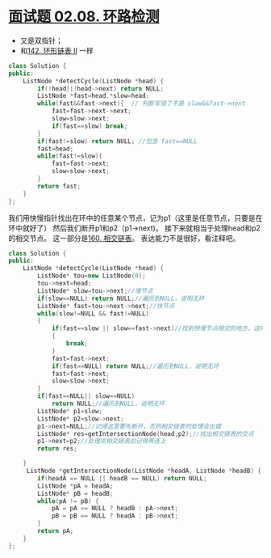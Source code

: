 # [面试题 02.08. 环路检测](https://leetcode-cn.com/problems/linked-list-cycle-lcci/)

+ 又是双指针；
+ 和[142. 环形链表 II](https://leetcode-cn.com/problems/linked-list-cycle-ii/) 一样

```cpp
class Solution {
public:
    ListNode *detectCycle(ListNode *head) {
        if(!head||!head->next) return NULL;
        ListNode *fast=head,*slow=head;
        while(fast&&fast->next){  // 判断写错了不是 slow&&fast->next
            fast=fast->next->next;
            slow=slow->next;
            if(fast==slow) break;
        }
        if(fast!=slow) return NULL; //包含 fast==NULL
        fast=head;
        while(fast!=slow){
            fast=fast->next;
            slow=slow->next;
        }
        return fast;
    }
};
```

我们用快慢指针找出在环中的任意某个节点，记为p1（这里是任意节点，只要是在环中就好了）
然后我们断开p1和p2（p1->next)。
接下来就相当于处理head和p2的相交节点。
这一部分是[160. 相交链表](code/160.%20相交链表.md)。
表达能力不是很好，看注释吧。

```cpp
class Solution {
public:
    ListNode *detectCycle(ListNode *head) {
        ListNode* tou=new ListNode(0);
        tou->next=head;
        ListNode* slow=tou->next;//慢节点
        if(slow==NULL) return NULL;//遍历到NULL，说明无环
        ListNode* fast=tou->next->next;//快节点
        while(slow!=NULL && fast!=NULL)
        {
            if(fast==slow || slow==fast->next)//找到快慢节点相交的地方，这时的slow在环中
            {
                break;
            }
            fast=fast->next;
            if(fast==NULL) return NULL;//遍历到NULL，说明无环
            fast=fast->next;
            slow=slow->next;
        }
        if(fast==NULL|| slow==NULL)
            return NULL;//遍历到NULL，说明无环
        ListNode* p1=slow;
        ListNode* p2=slow->next;
        p1->next=NULL;//记得这里要先断开，否则相交链表的处理会出错
        ListNode* res=getIntersectionNode(head,p2);//找出相交链表的交点
        p1->next=p2;//处理完相交链表后记得再连上
        return res;

    }
     ListNode *getIntersectionNode(ListNode *headA, ListNode *headB) {
        if(headA == NULL || headB == NULL) return NULL;
        ListNode *pA = headA;
        ListNode* pB = headB;
        while(pA != pB) {
            pA = pA == NULL ? headB : pA->next;
            pB = pB == NULL ? headA : pB->next;
        }
        return pA;
    }
};
```
